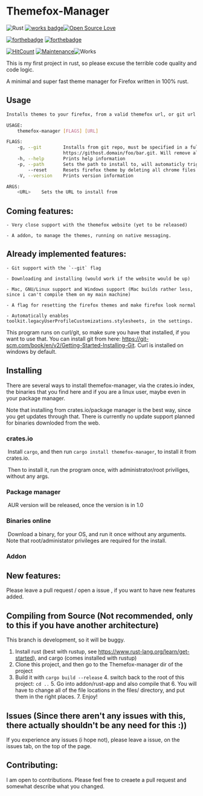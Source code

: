 # Themefox-Manager
![Rust](https://github.com/alx365/Themefox-Manager/workflows/Rust/badge.svg?branch=master)
[![works badge](https://cdn.jsdelivr.net/gh/nikku/works-on-my-machine@v0.2.0/badge.svg)](https://github.com/nikku/works-on-my-machine)[![Open Source Love](https://badges.frapsoft.com/os/v1/open-source.png?v=103)](https://github.com/ellerbrock/open-source-badges/)

[![forthebadge](https://forthebadge.com/images/badges/fuck-it-ship-it.svg)](https://forthebadge.com) [![forthebadge](https://forthebadge.com/images/badges/you-didnt-ask-for-this.svg)](https://forthebadge.com)

[![HitCount](http://hits.dwyl.com/themefox/Themefox-Manager.svg)](http://hits.dwyl.com/themefox/Themefox-Manager) [![Maintenance](https://img.shields.io/badge/Maintained%3F-yes-green.svg)](https://GitHub.com/Naereen/StrapDown.js/graphs/commit-activity)![Works](https://img.shields.io/badge/May%20not%20work-on%20your%20machine-red)





This is my first project in rust, so please excuse the terrible code quality and code logic.

A minimal and super fast theme manager for Firefox written in 100% rust.


## Usage
```bash
Installs themes to your firefox, from a valid themefox url, or git url

USAGE:
    themefox-manager [FLAGS] [URL]

FLAGS:
    -g, --git        Installs from git repo, must be specified in a full URL. For example:
                     https://githost.domain/foo/bar.git. Will remove all other files in the dir
    -h, --help       Prints help information
    -p, --path       Sets the path to install to, will automaticly trigger if no path is being found
        --reset      Resets firefox theme by deleting all chrome files
    -V, --version    Prints version information

ARGS:
    <URL>    Sets the URL to install from
```

## Coming features: 

    - Very close support with the themefox website (yet to be released)
    
    - A addon, to manage the themes, running on native messaging.

## Already implemented features:

    - Git support with the `--git` flag
    
    - Downloading and installing (would work if the website would be up)
      
    - Mac, GNU/Linux support and Windows support (Mac builds rather less, since i can't compile them on my main machine)
    
    - A flag for resetting the firefox themes and make firefox look normal
      
    - Automatically enables toolkit.legacyUserProfileCustomizations.stylesheets, in the settings.
This program runs on curl/git, so make sure you have that installed, if you want to use that.
You can install git from here: https://git-scm.com/book/en/v2/Getting-Started-Installing-Git.
Curl is installed on windows by default.

## Installing

There are several ways to install themefox-manager, via the crates.io index, the binaries that you find here and if you are a linux user, maybe even in your package manager. 

Note that installing from crates.io/package manager is the best way, since you get updates through that. There is currently no update support planned for binaries downloded from the web.

### crates.io

​	Install `cargo`, and then run `cargo install themefox-manager`, to install it from crates.io.

​	Then to install it, run the program once, with administrator/root priviliges, without any args.

### Package manager

​	AUR version will be released, once the version is in 1.0

### Binaries online

​	Download a binary, for your OS, and run it once without any arguments. Note that root/administator privileges are required for the install.

### Addon



## New features: 

Please leave a pull request / open a issue , if you want to have new features added.



## Compiling from Source (Not recommended, only to this if you have another architecture)
This branch is development, so it will be buggy.

  1. Install rust (best with rustup, see https://www.rust-lang.org/learn/get-started), and cargo (comes installed with rustup)
  2. Clone this project, and then go to the Themefox-manager dir of the project
  3. Build it with `cargo build --release`
    4. switch back to the root of this project: `cd ..`
    5. Go into addon/rust-app and also compile that
    6. You will have to change all of the file locations in the files/ directory, and put them in the right places.
    7. Enjoy!



## Issues (Since there aren't any issues with this, there actually shouldn't be any need for this :))

  If you experience any issues (i hope not), please leave a issue, on the issues tab, on the top of the page.

  

## Contributing:

I am open to contributions. Please feel free to creaete a pull request and somewhat describe what you changed. 
